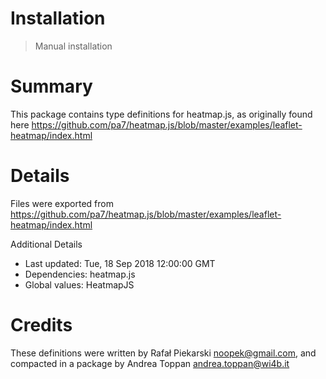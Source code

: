 # Installation
> Manual installation

# Summary
This package contains type definitions for heatmap.js, as originally found here https://github.com/pa7/heatmap.js/blob/master/examples/leaflet-heatmap/index.html
 

# Details
Files were exported from https://github.com/pa7/heatmap.js/blob/master/examples/leaflet-heatmap/index.html

Additional Details
 * Last updated: Tue, 18 Sep 2018 12:00:00 GMT
 * Dependencies: heatmap.js
 * Global values: HeatmapJS

# Credits
These definitions were written by Rafał Piekarski <noopek@gmail.com>, and compacted in a package by Andrea Toppan <andrea.toppan@wi4b.it>

